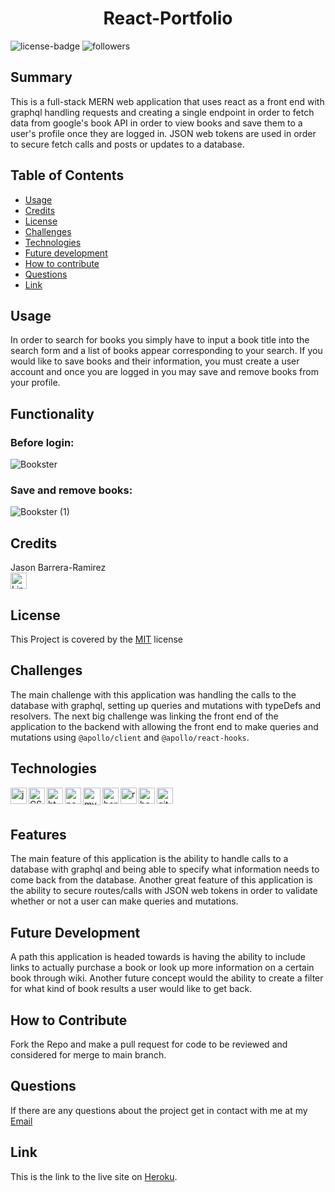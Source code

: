 <h1 align="center">React-Portfolio</h1> 
  
[LinkedIn]: https://www.linkedin.com/in/jason-barrera-ramirez-b2a473204/
![license-badge](https://img.shields.io/badge/License-MIT-blueviolet)
![followers](https://img.shields.io/github/followers/jbramirez03?style=social)

[mit]: https://choosealicense.com/licenses/mit/

## Summary

This is a full-stack MERN web application that uses react as a front end with graphql handling requests and creating a single endpoint in order to fetch data from google's book API in order to view books and save them to a user's profile once they are logged in. JSON web tokens are used in order to secure fetch calls and posts or updates to a database.

## Table of Contents

- [Usage](#usage)
- [Credits](#credits)
- [License](#license)
- [Challenges](#challenges)
- [Technologies](#technologies)
- [Future development](#future-development)
- [How to contribute](#how-to-contribute)
- [Questions](#questions)
- [Link](#link)

## Usage

In order to search for books you simply have to input a book title into the search form and a list of books appear corresponding to your search. If you would like to save books and their information, you must create a user account and once you are logged in you may save and remove books from your profile.

## Functionality

### Before login:

![Bookster](https://user-images.githubusercontent.com/82244776/139557332-35479ba7-fc24-43ab-bc83-642e4eab07ca.gif)

### Save and remove books:

![Bookster (1)](https://user-images.githubusercontent.com/82244776/139557452-21a54f0e-404f-4078-b50e-f0fd0babadb5.gif)

## Credits

Jason Barrera-Ramirez<br>
[<img aling="left" width="26px" alt="LinkedIn" src="https://user-images.githubusercontent.com/82244776/128110957-497edff3-59dc-41d6-89bc-be7570e441fe.png">][linkedin]<br>

## License

This Project is covered by the [MIT] license

## Challenges

The main challenge with this application was handling the calls to the database with graphql, setting up queries and mutations with typeDefs and resolvers. The next big challenge was linking the front end of the application to the backend with allowing the front end to make queries and mutations using `@apollo/client` and `@apollo/react-hooks`.

## Technologies

[<img align="left" width="26px" alt="javascript" src="https://user-images.githubusercontent.com/82244776/132110201-fd810d53-561a-490f-a690-1735d4479281.png">][javascript]
[<img align="left" width="26px" alt="CSS" src="https://user-images.githubusercontent.com/82244776/132110242-a351f140-471c-4447-a513-91c2b8a166d7.png">][css]
[<img align="left" width="26px" alt="html" src="https://user-images.githubusercontent.com/82244776/132110258-65db95d8-f35b-4a2d-a091-8051a6b6f4f2.png">][html]
[<img align="left" width="26px" alt="nodejs" src="https://user-images.githubusercontent.com/82244776/134751947-5908a635-9d69-4dc7-8c4c-aeb9ea0fce66.png">][node]
[<img align="left" width="28px" alt="mysql" src="https://user-images.githubusercontent.com/82244776/137418230-eaf9e0c6-8be9-49e3-93c8-2246d4e7db42.png">][mongodb]
[<img align="left" width="26px" alt="heroku" src="https://user-images.githubusercontent.com/82244776/132110346-720c197f-d193-4c6f-b84d-e9dc0420bba9.png">][heroku]
[<img align='left' width='26px' alt='react' src='https://user-images.githubusercontent.com/82244776/137604115-dcc195ed-27dd-4fad-adf1-2fb635ae074e.png'>][react]
[<img align='left' width='26px' alt='bootstrap' src='https://user-images.githubusercontent.com/82244776/139557061-3fc54b2b-1db1-48a8-b699-8259d113ff21.png'>][bootstrap]
[<img align="left" width="26px" alt="github" src="https://user-images.githubusercontent.com/82244776/132110367-f5e3b9f5-b3cb-49c1-be7c-aded0df1b8c1.png">][github]<br><br>

[javascript]: https://developer.mozilla.org/en-US/docs/Web/JavaScript
[css]: https://developer.mozilla.org/en-US/docs/Web/CSS
[html]: https://developer.mozilla.org/en-US/docs/Web/HTML
[github]: https://docs.github.com/en
[react]: https://reactjs.org/docs/getting-started.html
[node]: https://nodejs.org/en/docs/
[mongodb]: https://www.mongodb.com/
[heroku]: https://devcenter.heroku.com/categories/reference
[bootstrap]: https://getbootstrap.com/docs/4.1/getting-started/introduction/

## Features

The main feature of this application is the ability to handle calls to a database with graphql and being able to specify what information needs to come back from the database. Another great feature of this application is the ability to secure routes/calls with JSON web tokens in order to validate whether or not a user can make queries and mutations.

## Future Development

A path this application is headed towards is having the ability to include links to actually purchase a book or look up more information on a certain book through wiki. Another future concept would the ability to create a filter for what kind of book results a user would like to get back.

## How to Contribute

Fork the Repo and make a pull request for code to be reviewed and considered for merge to main branch.

## Questions

If there are any questions about the project get in contact with me at my [Email](mailto:jason1287712@gmail.com)

## Link

This is the link to the live site on [Heroku](https://desolate-forest-41822.herokuapp.com/).
